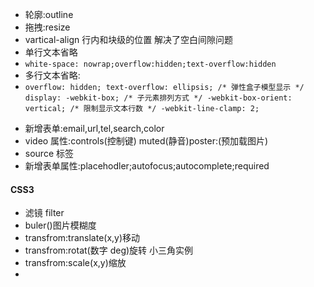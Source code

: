 - 轮廓:outline
- 拖拽:resize
- vartical-align 行内和块级的位置 解决了空白间隙问题
- 单行文本省略
- `white-space: nowrap;overflow:hidden;text-overflow:hidden`
- 多行文本省略:
- `overflow: hidden; text-overflow: ellipsis; /* 弹性盒子模型显示 */ display: -webkit-box; /* 子元素排列方式 */ -webkit-box-orient: vertical; /* 限制显示文本行数 */ -webkit-line-clamp: 2;`

* 新增表单:email,url,tel,search,color
* video 属性:controls(控制键) muted(静音)poster:(预加载图片)
* source 标签
* 新增表单属性:placehodler;autofocus;autocomplete;required

#### CSS3

- 滤镜 filter
- buler()图片模糊度
- transfrom:translate(x,y)移动
- transfrom:rotat(数字 deg)旋转 小三角实例
- transfrom:scale(x,y)缩放
- 